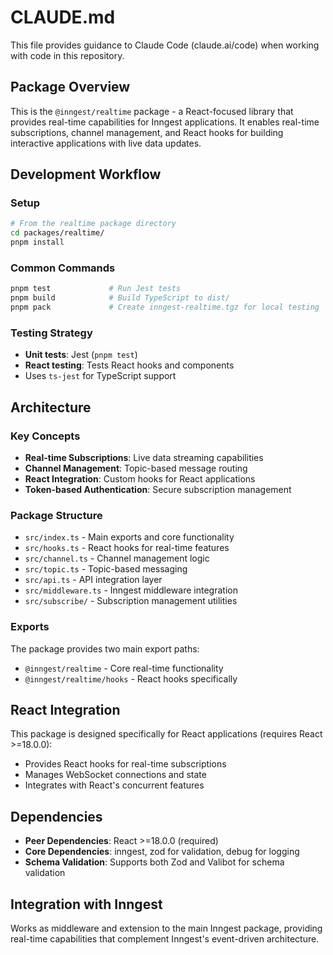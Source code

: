 # CLAUDE.md

This file provides guidance to Claude Code (claude.ai/code) when working with code in this repository.

## Package Overview

This is the `@inngest/realtime` package - a React-focused library that provides real-time capabilities for Inngest applications. It enables real-time subscriptions, channel management, and React hooks for building interactive applications with live data updates.

## Development Workflow

### Setup
```bash
# From the realtime package directory
cd packages/realtime/
pnpm install
```

### Common Commands

```bash
pnpm test             # Run Jest tests
pnpm build            # Build TypeScript to dist/
pnpm pack             # Create inngest-realtime.tgz for local testing
```

### Testing Strategy

- **Unit tests**: Jest (`pnpm test`)
- **React testing**: Tests React hooks and components
- Uses `ts-jest` for TypeScript support

## Architecture

### Key Concepts
- **Real-time Subscriptions**: Live data streaming capabilities
- **Channel Management**: Topic-based message routing
- **React Integration**: Custom hooks for React applications
- **Token-based Authentication**: Secure subscription management

### Package Structure
- `src/index.ts` - Main exports and core functionality
- `src/hooks.ts` - React hooks for real-time features
- `src/channel.ts` - Channel management logic
- `src/topic.ts` - Topic-based messaging
- `src/api.ts` - API integration layer
- `src/middleware.ts` - Inngest middleware integration
- `src/subscribe/` - Subscription management utilities

### Exports
The package provides two main export paths:
- `@inngest/realtime` - Core real-time functionality
- `@inngest/realtime/hooks` - React hooks specifically

## React Integration

This package is designed specifically for React applications (requires React >=18.0.0):
- Provides React hooks for real-time subscriptions
- Manages WebSocket connections and state
- Integrates with React's concurrent features

## Dependencies

- **Peer Dependencies**: React >=18.0.0 (required)
- **Core Dependencies**: inngest, zod for validation, debug for logging
- **Schema Validation**: Supports both Zod and Valibot for schema validation

## Integration with Inngest

Works as middleware and extension to the main Inngest package, providing real-time capabilities that complement Inngest's event-driven architecture.